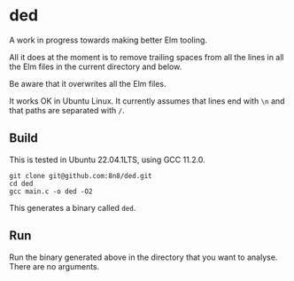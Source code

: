 # ded

A work in progress towards making better Elm tooling.

All it does at the moment is to remove trailing spaces from all the lines in all the Elm files in the current directory and below.

Be aware that it overwrites all the Elm files.

It works OK in Ubuntu Linux. It currently assumes that lines end with `\n` and that paths are separated with `/`.

## Build

This is tested in Ubuntu 22.04.1LTS, using GCC 11.2.0.

```
git clone git@github.com:8n8/ded.git
cd ded
gcc main.c -o ded -O2
```

This generates a binary called `ded`.

## Run

Run the binary generated above in the directory that you want to analyse. There are no arguments.
